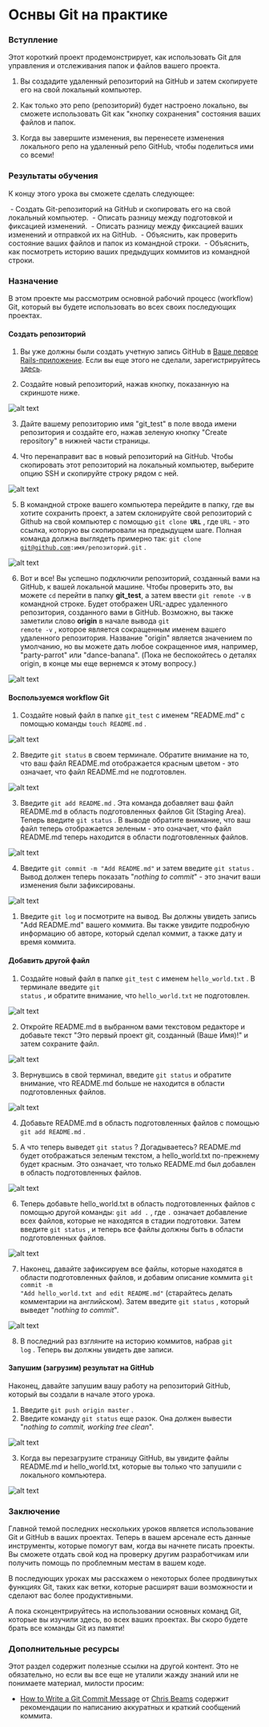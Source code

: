 # Оснвы Git на практике

### Вступление

Этот короткий проект продемонстрирует, как использовать Git для управления и отслеживания папок и файлов вашего проекта.

1. Вы создадите удаленный репозиторий на GitHub и затем скопируете его на свой локальный компьютер.
   
2. Как только это репо (репозиторий) будет настроено локально, вы сможете использовать Git как "кнопку сохранения" состояния ваших файлов и папок.

3. Когда вы завершите изменения, вы перенесете изменения локального репо на удаленный репо GitHub, чтобы поделиться ими со всеми!

### Результаты обучения
К концу этого урока вы сможете сделать следующее:

 - Создать Git-репозиторий на GitHub и скопировать его на свой локальный компьютер.
 - Описать разницу между подготовкой и фиксацией изменений.
 - Описать разницу между фиксацией ваших изменений и отправкой их на GitHub.
 - Объяснить, как проверить состояние ваших файлов и папок из командной строки.
 - Объяснить, как посмотреть историю ваших предыдущих коммитов из командной строки.

### Назначение
В этом проекте мы рассмотрим основной рабочий процесс (workflow) Git, который вы будете использовать во всех своих последующих проектах.

#### Создать репозиторий

1. Вы уже должны были создать учетную запись GitHub в [Ваше первое Rails-приложение](https://vectree.ru/task/43/4/0). Если вы еще этого не сделали, зарегистрируйтесь [здесь](https://github.com/).

2. Создайте новый репозиторий, нажав кнопку, показанную на скриншоте ниже.

![alt text](https://user-images.githubusercontent.com/4215285/57491199-890d0880-72c4-11e9-9d15-93f45d5281f9.png)

3. Дайте вашему репозиторию имя "git_test" в поле ввода имени репозитория и создайте его, нажав зеленую кнопку "Create repository" в нижней части страницы.
   
4. Что перенаправит вас в новый репозиторий на GitHub. Чтобы скопировать этот репозиторий на локальный компьютер, выберите опцию SSH и скопируйте строку рядом с ней.

![alt text](https://user-images.githubusercontent.com/4215285/57491263-d25d5800-72c4-11e9-888c-3b1c64c57e02.png)

5. В командной строке вашего компьютера перейдите в папку, где вы хотите сохранить проект, а затем склонируйте свой репозиторий с Github на свой компьютер с помощью <code>git clone <b>URL</b></code> , где <code>URL</code>  - это ссылка, которую вы скопировали на предыдущем шаге. Полная команда должна выглядеть примерно так: <code>git clone git@github.com:имя/репозиторий.git</code> .

![alt text](https://user-images.githubusercontent.com/4215285/57491350-2ff1a480-72c5-11e9-8653-fe0eac477dc2.png)

6. Вот и все! Вы успешно подключили репозиторий, созданный вами на GitHub, к вашей локальной машине. Чтобы проверить это, вы можете <code>cd</code>  перейти в папку **git_test**, а затем ввести <code>git remote -v</code>  в командной строке. Будет отображен URL-адрес удаленного репозитория, созданного вами в GitHub. Возможно, вы также заметили слово **origin** в начале вывода <code>git remote -v</code> , которое является сокращенным именем вашего удаленного репозитория. Название "origin" является значением по умолчанию, но вы можете дать любое сокращенное имя, например, "party-parrot" или "dance-banana". (Пока не беспокойтесь о деталях origin, в конце мы еще вернемся к этому вопросу.)
   
![alt text](https://user-images.githubusercontent.com/4215285/57491822-033e8c80-72c7-11e9-99f1-659bc2f9bf69.png)

#### Воспользуемся workflow Git
1. Создайте новый файл в папке <code>git_test</code>  с именем "README.md" с помощью команды <code>touch README.md</code> .

![alt text](https://user-images.githubusercontent.com/4215285/57491868-4436a100-72c7-11e9-91b1-74ccdab3dbb8.png)

2. Введите <code>git status</code>  в своем терминале. Обратите внимание на то, что ваш файл README.md отображается красным цветом - это означает, что файл README.md не подготовлен.

![alt text](https://user-images.githubusercontent.com/4215285/57491894-5ca6bb80-72c7-11e9-8931-ff7326be3c63.png)

3. Введите <code>git add README.md</code> . Эта команда добавляет ваш файл README.md в область подготовленных файлов Git (Staging Area). Теперь введите <code>git status</code> . В выводе обратите внимание, что ваш файл теперь отображается зеленым - это означает, что файл README.md теперь находится в области подготовленных файлов.

![alt text](https://user-images.githubusercontent.com/4215285/57491980-b14a3680-72c7-11e9-95df-4c18ef0e95be.png)

4. Введите <code>git commit -m "Add README.md"</code>  и затем введите <code>git status</code> . Вывод должен теперь показать "*nothing to commit*" - это значит ваши изменения были зафиксированы.
   
![alt text](https://user-images.githubusercontent.com/4215285/57491981-b4452700-72c7-11e9-9b7f-f9861f24b55e.png)

1. Введите <code>git log</code>  и посмотрите на вывод. Вы должны увидеть запись "Add README.md" вашего коммита. Вы также увидите подробную информацию об авторе, который сделал коммит, а также дату и время коммита.

#### Добавить другой файл

1. Создайте новый файл в папке <code>git_test</code>  с именем <code>hello_world.txt</code> . В терминале введите <code>git status</code> , и обратите внимание, что <code>hello_world.txt</code>  не подготовлен.

![alt text](https://user-images.githubusercontent.com/4215285/57492121-3d5c5e00-72c8-11e9-9b2b-e7823545c7ff.png)

2. Откройте README.md в выбранном вами текстовом редакторе и добавьте текст "Это первый проект git, созданный (Ваше Имя)!" и затем сохраните файл.

![alt text](https://user-images.githubusercontent.com/4215285/57492171-74327400-72c8-11e9-8fb8-3f7ce3345363.png)

3. Вернувшись в свой терминал, введите <code>git status</code>  и обратите внимание, что README.md больше не находится в области подготовленных файлов.

![alt text](https://user-images.githubusercontent.com/4215285/57492179-8ad8cb00-72c8-11e9-8f2b-42679f9b608c.png)

4. Добавьте README.md в область подготовленных файлов с помощью <code>git add README.md</code> .

5. А что теперь выведет <code>git status</code> ? Догадываетесь? README.md будет отображаться зеленым текстом, а hello_world.txt по-прежнему будет красным. Это означает, что только README.md был добавлен в область подготовленных файлов.

![alt text](https://user-images.githubusercontent.com/4215285/57492251-d2f7ed80-72c8-11e9-9753-7009e3be0c3a.png)

6. Теперь добавьте hello_world.txt в область подготовленных файлов с помощью другой команды: <code>git add .</code> , где <code>.</code>  означает добавление всех файлов, которые не находятся в стадии подготовки. Затем введите <code>git status</code> , и теперь все файлы должны быть в области подготовленных файлов.

![alt text](https://user-images.githubusercontent.com/4215285/57492320-16eaf280-72c9-11e9-9ff2-9e52b81e7a3f.png)

7. Наконец, давайте зафиксируем все файлы, которые находятся в области подготовленных файлов, и добавим описание коммита <code>git commit -m "Add hello_world.txt and edit README.md"</code>  (старайтесь делать комментарии на английском). Затем введите <code>git status</code> , который выведет "*nothing to commit*".

![alt text](https://user-images.githubusercontent.com/4215285/57492381-4863be00-72c9-11e9-9f54-f17ab2d3ae57.png)

8. В последний раз взгляните на историю коммитов, набрав <code>git log</code> . Теперь вы должны увидеть две записи.

#### Запушим (загрузим) результат на GitHub
Наконец, давайте запушим вашу работу на репозиторий GitHub, который вы создали в начале этого урока.

1. Введите <code>git push origin master</code> .
  
2. Введите команду <code>git status</code>  еще разок. Она должен вывести "*nothing to commit, working tree clean*".

![alt text](https://user-images.githubusercontent.com/4215285/57492484-a2fd1a00-72c9-11e9-8c51-4e95f7f11b8f.png)

3. Когда вы перезагрузите страницу GitHub, вы увидите файлы README.md и hello_world.txt, которые вы только что запушили с локального компьютера.

![alt text](https://user-images.githubusercontent.com/4215285/57493284-ef962480-72cc-11e9-80c4-8a756efb4119.png)

### Заключение
Главной темой последних нескольких уроков является использование Git и GitHub в ваших проектах. Теперь в вашем арсенале есть данные инструменты, которые помогут вам, когда вы начнете писать проекты. Вы сможете отдать свой код на проверку другим разработчикам или получить помощь по проблемным местам в вашем коде.

В последующих уроках мы расскажем о некоторых более продвинутых функциях Git, таких как ветки, которые расширят ваши возможности и сделают вас более продуктивными.

А пока сконцентрируйтесь на использовании основных команд Git, которые вы изучили здесь, во всех ваших проектах. Вы скоро будете брать все команды Git из памяти!

### Дополнительные ресурсы
Этот раздел содержит полезные ссылки на другой контент. Это не обязательно, но если вы все еще не уталили жажду знаний или не понимаете материал, милости просим:

* [How to Write a Git Commit Message](https://chris.beams.io/posts/git-commit/) от [Chris Beams](https://github.com/cbeams) содержит рекомендации по написанию аккуратных и краткий сообщений коммита.